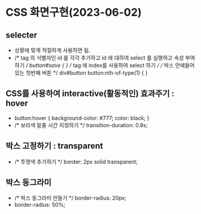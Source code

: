 # CSS 화면구현(2023-06-02)

## selecter
- 상황에 맞게 적절하게 사용하면 됨.
- 	/* 
      tag 의 식별자인 id 를 각각 추가하고
      id 에 대하여 select 를 실행하고 속성 부여하기 
      */
      button#save {
      }
      /* 
      tag 에 index를 사용하여 select 하기
      */ 
      /* 박스 안에들어있는 첫번째 버튼 */
      div#button button:nth-of-type(1) {
      }
## CSS를 사용하여 interactive(활동적인) 효과주기  : hover
-   button:hover {
        background-color: #777;
        color: black;
      }
- /* 보라색 밑줄 시간 지정하기 */
        transition-duration: 0.8s;
## 박스 고정하기 : transparent
- /* 투명색 추가하기 */
        border: 2px solid transparent;
## 박스 동그라미
- /* 박스 동그라미 만들기 */
        border-radius: 20px;
- border-radius: 50%;